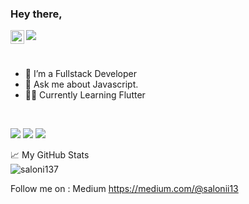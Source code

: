 ### Hey there,

<a href="https://www.linkedin.com/in/saloni-saraiya">
  <img align="left" alt="Saloni's LinkdeIn" width="22px" src="https://cdn.jsdelivr.net/npm/simple-icons@v3/icons/linkedin.svg" />
</a>

![](https://visitor-badge.glitch.me/badge?page_id=saloni137.saloni137)

<br />

- 🔭 I’m a Fullstack Developer
- 💬 Ask me about Javascript.
- 👩‍💻️ Currently Learning Flutter

<br/>

![](https://img.shields.io/badge/OS-Linux-informational?style=flat&logo=<LOGO_NAME>&logoColor=white&color=2bbc8a)
![](https://img.shields.io/badge/Editor-VSCode-informational?style=flat&logo=<LOGO_NAME>&logoColor=white&color=2bbc8a)
![](https://img.shields.io/badge/Code-Javascript-informational?style=flat&logo=<LOGO_NAME>&logoColor=white&color=2bbc8a)
<br/>

📈 My GitHub Stats
<br/>
 <img src="https://github-readme-stats.vercel.app/api?username=saloni137&show_icons=true&theme=gotham" alt="saloni137" />


Follow me on : Medium https://medium.com/@salonii13
